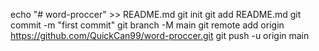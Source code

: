echo "# word-proccer" >> README.md
git init
git add README.md
git commit -m "first commit"
git branch -M main
git remote add origin https://github.com/QuickCan99/word-proccer.git
git push -u origin main
